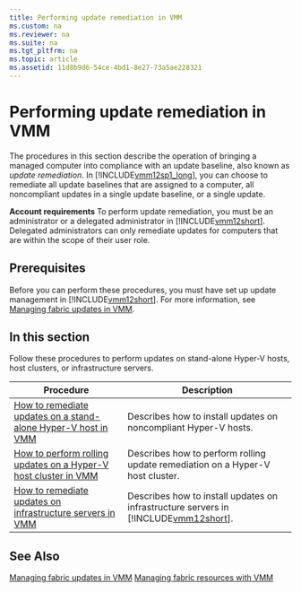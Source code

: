 ```yaml
---
title: Performing update remediation in VMM
ms.custom: na
ms.reviewer: na
ms.suite: na
ms.tgt_pltfrm: na
ms.topic: article
ms.assetid: 11d8b9d6-54ce-4bd1-8e27-73a5ae228321
---
```

# Performing update remediation in VMM
The procedures in this section describe the operation of bringing a managed computer into compliance with an update baseline, also known as *update remediation*. In [!INCLUDE[vmm12sp1_long](./Token/vmm12sp1_long_md.md)], you can choose to remediate all update baselines that are assigned to a computer, all noncompliant updates in a single update baseline, or a single update.

**Account requirements** To perform update remediation, you must be an administrator or a delegated administrator in [!INCLUDE[vmm12short](./Token/vmm12short_md.md)]. Delegated administrators can only remediate updates for computers that are within the scope of their user role.

## Prerequisites
Before you can perform these procedures, you must have set up update management in [!INCLUDE[vmm12short](./Token/vmm12short_md.md)]. For more information, see [Managing fabric updates in VMM](./Managing-fabric-updates-in-VMM.md).

## In this section
Follow these procedures to perform updates on stand\-alone Hyper\-V hosts, host clusters, or infrastructure servers.

|Procedure|Description|
|-------------|---------------|
|[How to remediate updates on a stand-alone Hyper-V host in VMM](./How-to-remediate-updates-on-a-stand-alone-Hyper-V-host-in-VMM.md)|Describes how to install updates on noncompliant Hyper\-V hosts.|
|[How to perform rolling updates on a Hyper-V host cluster in VMM](./How-to-perform-rolling-updates-on-a-Hyper-V-host-cluster-in-VMM.md)|Describes how to perform rolling update remediation on a Hyper\-V host cluster.|
|[How to remediate updates on infrastructure servers in VMM](./How-to-remediate-updates-on-infrastructure-servers-in-VMM.md)|Describes how to install updates on infrastructure servers in [!INCLUDE[vmm12short](./Token/vmm12short_md.md)].|

## See Also
[Managing fabric updates in VMM](./Managing-fabric-updates-in-VMM.md)
[Managing fabric resources with VMM](./Managing-fabric-resources-with-VMM.md)


